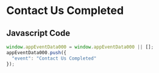 # Contact Us Completed

### 

## Javascript Code
```js
window.appEventData000 = window.appEventData000 || [];
appEventData000.push({
  "event": "Contact Us Completed"
});
```




